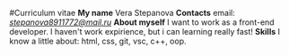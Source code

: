 #Curriculum vitae
**My name**
Vera Stepanova
**Contacts**
email: *stepanova8911772@mail.ru*
**About myself**
I want to work as a front-end developer.
I haven't work expirience, but i can learning really fast!
**Skills**
I know a little about: html, css, git, vsc, c++, oop.

